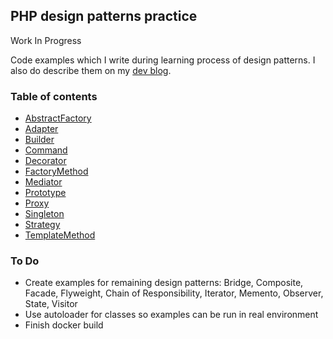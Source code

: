 ## PHP design patterns practice

Work In Progress

Code examples which I write during learning process of design patterns. I also do describe them on my [dev blog][1].

### Table of contents

* [AbstractFactory](../master/src/AbstractFactory)
* [Adapter](../tree/master/src/Adapter)
* [Builder](../tree/master/src/Builder)
* [Command](../tree/master/src/Command)
* [Decorator](../tree/master/src/Decorator)
* [FactoryMethod](../tree/master/src/FactoryMethod)
* [Mediator](../tree/master/src/Mediator)
* [Prototype](../tree/master/src/Prototype)
* [Proxy](../tree/master/src/Proxy)
* [Singleton](../tree/master/src/Singleton)
* [Strategy](../tree/master/src/Strategy)
* [TemplateMethod](../tree/master/src/TemplateMethod)

### To Do

* Create examples for remaining design patterns: Bridge, Composite, Facade, Flyweight, Chain of Responsibility, Iterator, Memento, Observer, State, Visitor
* Use autoloader for classes so examples can be run in real environment
* Finish docker build

[1]:webrc.pl
